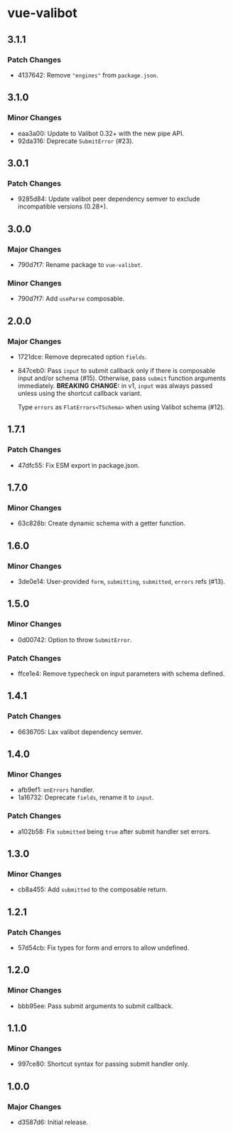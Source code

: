 # vue-valibot

## 3.1.1

### Patch Changes

- 4137642: Remove `"engines"` from `package.json`.

## 3.1.0

### Minor Changes

- eaa3a00: Update to Valibot 0.32+ with the new pipe API.
- 92da316: Deprecate `SubmitError` (#23).

## 3.0.1

### Patch Changes

- 9285d84: Update valibot peer dependency semver to exclude incompatible versions (0.28+).

## 3.0.0

### Major Changes

- 790d7f7: Rename package to `vue-valibot`.

### Minor Changes

- 790d7f7: Add `useParse` composable.

## 2.0.0

### Major Changes

- 1721dce: Remove deprecated option `fields`.
- 847ceb0: Pass `input` to submit callback only if there is composable input and/or schema (#15). Otherwise, pass `submit` function arguments immediately. **BREAKING CHANGE:** in v1, `input` was always passed unless using the shortcut callback variant.

  Type `errors` as `FlatErrors<TSchema>` when using Valibot schema (#12).

## 1.7.1

### Patch Changes

- 47dfc55: Fix ESM export in package.json.

## 1.7.0

### Minor Changes

- 63c828b: Create dynamic schema with a getter function.

## 1.6.0

### Minor Changes

- 3de0e14: User-provided `form`, `submitting`, `submitted`, `errors` refs (#13).

## 1.5.0

### Minor Changes

- 0d00742: Option to throw `SubmitError`.

### Patch Changes

- ffce1e4: Remove typecheck on input parameters with schema defined.

## 1.4.1

### Patch Changes

- 6636705: Lax valibot dependency semver.

## 1.4.0

### Minor Changes

- afb9ef1: `onErrors` handler.
- 1a16732: Deprecate `fields`, rename it to `input`.

### Patch Changes

- a102b58: Fix `submitted` being `true` after submit handler set errors.

## 1.3.0

### Minor Changes

- cb8a455: Add `submitted` to the composable return.

## 1.2.1

### Patch Changes

- 57d54cb: Fix types for form and errors to allow undefined.

## 1.2.0

### Minor Changes

- bbb95ee: Pass submit arguments to submit callback.

## 1.1.0

### Minor Changes

- 997ce80: Shortcut syntax for passing submit handler only.

## 1.0.0

### Major Changes

- d3587d6: Initial release.
